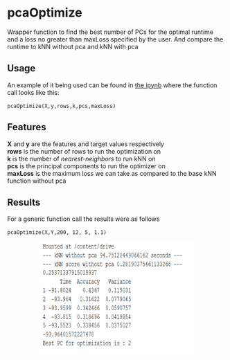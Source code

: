 # pcaOptimize
Wrapper function to find the best number of PCs for the optimal runtime and a loss no greater than maxLoss specified by the user.
And compare the runtime to kNN without pca and kNN with pca

## Usage ##

An example of it being used can be found in [the ipynb](pcaOptimize.ipynb) where the function call looks like this:
```
pcaOptimize(X,y,rows,k,pcs,maxLoss)
```

## Features ##
**X** and **y** are the features and target values respectively\
**rows** is the number of rows to run the optimization on\
**k** is the number of *nearest-neighbors* to run kNN on\
**pcs** is the principal components to run the optimizer on\
**maxLoss** is the maximum loss we can take as compared to the base kNN function without pca

## Results ##
For a generic function call the results were as follows
```
pcaOptimize(X,Y,200, 12, 5, 1.1)
```

<p align="center">
  <img width="360" height="260" src="pcaOptimize_Results.PNG">
</p>
